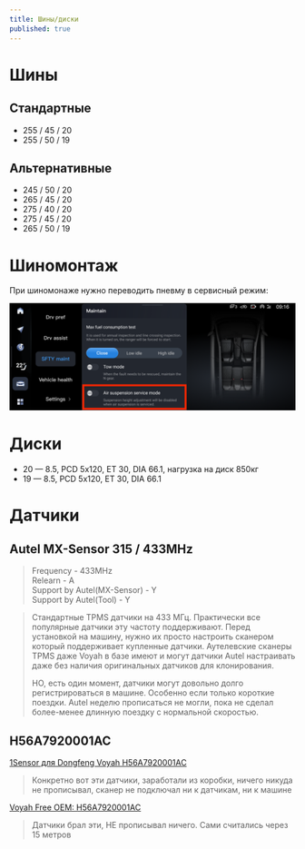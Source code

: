 ```yaml
---
title: Шины/диски
published: true
---
```


# Шины
## Стандартные

  * 255 / 45 / 20
  * 255 / 50 / 19

## Альтернативные

  * 245 / 50 / 20
  * 265 / 45 / 20
  * 275 / 40 / 20
  * 275 / 45 / 20
  * 265 / 50 / 19

# Шиномонтаж
При шиномонаже нужно переводить пневму в сервисный режим:

![Auto -> SFTY maint -> Air suspension service mode](tyres-air-suspension-service-mode.png "Auto -> SFTY maint -> Air suspension service mode")

# Диски
  * 20 — 8.5, PCD 5x120, ET 30, DIA 66.1, нагрузка на диск 850кг
  * 19 — 8.5, PCD 5x120, ET 30, DIA 66.1

# Датчики
## Autel MX-Sensor 315 / 433MHz
> Frequency - 433MHz<br>
> Relearn - A<br>
> Support by Autel(MX-Sensor) - Y<br>
> Support by Autel(Tool) - Y

> Стандартные TPMS датчики на 433 МГц. Практически все популярные датчики эту частоту поддерживают. Перед установкой на машину, нужно их просто настроить сканером который поддерживает купленные датчики. Аутелевские сканеры TPMS даже Voyah в базе имеют и могут датчики Autel настраивать даже без наличия оригинальных датчиков для клонирования.
>
> НО, есть один момент, датчики могут довольно долго регистрироваться в машине. Особенно если только короткие поездки. Autel неделю прописаться не могли, пока не сделал более-менее длинную поездку с нормальной скоростью.

## H56A7920001AC
[1Sensor для Dongfeng Voyah H56A7920001AC](https://www.ozon.ru/product/1sensor-dlya-dongfeng-voyah-li-xiang-h56a7920001ac-4sht-rezinovyy-1249198012/)
> Конкретно вот эти датчики, заработали из коробки, ничего никуда не прописывал, сканер не подключал ни к датчикам, ни к машине

[Voyah Free OEM: H56A7920001AC](https://www.ozon.ru/product/datchiki-davleniya-v-shinah-dlya-voyah-free-oem-h56a7920001ac-chernyy-metallicheskiy-nippel-4-shtuki-1152742344/)
> Датчики брал эти, НЕ прописывал ничего. Сами считались через 15 метров
